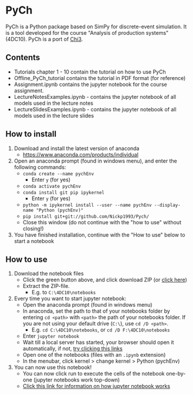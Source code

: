 
# PyCh

PyCh is a Python package based on SimPy for discrete-event simulation.
It is a tool developed for the course "Analysis of production systems" (4DC10).
PyCh is a port of [Chi3](https://cstweb.wtb.tue.nl/chi/trunk-r9682/).

## Contents
- Tutorials chapter 1 - 10 contain the tutorial on how to use PyCh
- Offline_PyCh_tutorial contains the tutorial in PDF format (for reference)
- Assignment.ipynb contains the jupyter notebook for the course assignment.
- LectureNotesExamples.ipynb - contains the jupyter notebook of all models used in the lecture notes
- LectureSlidesExamples.ipynb - contains the jupyter notebook of all models used in the lecture slides

## How to install
1.	Download and install the latest version of anaconda
    -	https://www.anaconda.com/products/individual 
2.	Open an anaconda prompt (found in windows menu), and enter the following commands:
    - `conda create --name pychEnv`
        - Enter `y` (for yes)
    -	`conda activate pychEnv`
    -	`conda install git pip ipykernel`
        - Enter `y` (for yes)
    -	`python -m ipykernel install --user --name pychEnv --display-name "Python (pychEnv)"`
    -	`pip install git+git://github.com/Nickp1993/Pych/`
    -	Close this window (do not continue with the "how to use" without closing!)
3.	You have finished installation, continue with the "How to use" below to start a notebook

## How to use
1. Download the notebook files
    -   Click the green button above, and click download ZIP (or [click here](https://github.com/Nickp1993/4DC10-student/archive/refs/heads/main.zip))
    -   Extract the ZIP-file.
        - E.g. to `C:\4DC10\notebooks`
2. Every time you want to start jupyter notebook: 
    -   Open the anaconda prompt (found in windows menu)
    -   In anaconda, set the path to that of your notebooks folder by entering `cd <path>` with `<path>` the path of your notebooks folder. If you are not using your default drive (`C:\`), use `cd /D <path>`.
        - E.g. `cd C:\4DC10\notebooks`, or `cd /D F:\4DC10\notebooks`
    -   Enter `jupyter notebook`
    -	Wait till a local server has started, your browser should open it automatically, if not, [try clicking this links](http://127.0.0.1:8888/)
    -   Open one of the notebooks (files with an `.ipynb` extension)
    -	In the menubar, click kernel > change kernel >  Python (pychEnv)
3. You can now use this notebook!
    -   You can now click run to execute the cells of the notebook one-by-one (jupyter notebooks work top-down)
    -   [Click this link for information on how jupyter notebook works](https://realpython.com/jupyter-notebook-introduction/)
